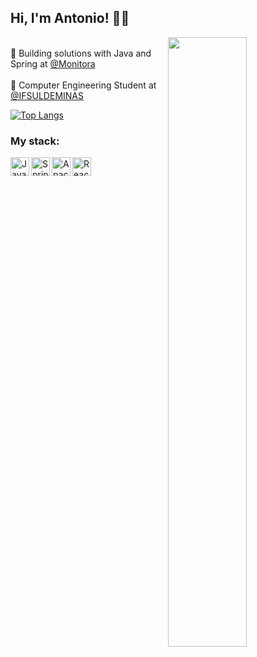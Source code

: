 ## Hi, I'm Antonio! 🐱‍👤

<img align="right" width="50%" src="http://cdn.lowgif.com/full/0cdbe2e378c7871e-.gif"/>

<br/>💼 Building solutions with Java and Spring at [@Monitora](https://www.monitoratec.com.br/en) <br/>
<br/>🚀 Computer Engineering Student at [@IFSULDEMINAS](https://portal.pcs.ifsuldeminas.edu.br/cursos-superiores/bacharelado/engenharia-da-computacao) <br/>

[![Top Langs](https://github-readme-stats.vercel.app/api/top-langs/?username=oamaraldev)](https://github.com/oamaraldev/github-readme-stats)

### My stack:

<p>
   <img align="left" alt="Java" width="30px" src="https://user-images.githubusercontent.com/32443720/112219266-83441600-8c03-11eb-86db-9a02da9ea3ef.png"/>
   <img align="left" alt="Spring Boot" width="30px" src="https://devkico.itexto.com.br/wp-content/uploads/2014/08/spring-boot-project-logo.png"/>
   <img align="left" alt="Apache Kafka" width="30px" src="https://cdn.icon-icons.com/icons2/2248/PNG/512/apache_kafka_icon_138937.png" />
   <img align="left" alt="React.js" width="30px" src="https://appmasters.io/static/react-47ce6e77f039020ee2e76a10c1e988e9.png" />
</p>
